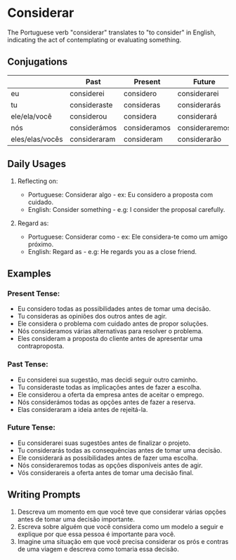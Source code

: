 # Considerar

The Portuguese verb "considerar" translates to "to consider" in English, indicating the act of contemplating or evaluating something.

## Conjugations

|                 | Past         | Present      | Future         |
| --------------- | ------------ | ------------ | -------------- |
| eu              | considerei   | considero    | considerarei   |
| tu              | consideraste | consideras   | considerarás   |
| ele/ela/você    | considerou   | considera    | considerará    |
| nós             | considerámos | consideramos | consideraremos |
| eles/elas/vocês | consideraram | consideram   | considerarão   |

## Daily Usages

1. Reflecting on:

   - Portuguese: Considerar algo - ex: Eu considero a proposta com cuidado.
   - English: Consider something - e.g: I consider the proposal carefully.

2. Regard as:

   - Portuguese: Considerar como - ex: Ele considera-te como um amigo próximo.
   - English: Regard as - e.g: He regards you as a close friend.

## Examples

### Present Tense:

- Eu considero todas as possibilidades antes de tomar uma decisão.
- Tu consideras as opiniões dos outros antes de agir.
- Ele considera o problema com cuidado antes de propor soluções.
- Nós consideramos várias alternativas para resolver o problema.
- Eles consideram a proposta do cliente antes de apresentar uma contraproposta.

### Past Tense:

- Eu considerei sua sugestão, mas decidi seguir outro caminho.
- Tu consideraste todas as implicações antes de fazer a escolha.
- Ele considerou a oferta da empresa antes de aceitar o emprego.
- Nós considerámos todas as opções antes de fazer a reserva.
- Elas consideraram a ideia antes de rejeitá-la.

### Future Tense:

- Eu considerarei suas sugestões antes de finalizar o projeto.
- Tu considerarás todas as consequências antes de tomar uma decisão.
- Ele considerará as possibilidades antes de fazer uma escolha.
- Nós consideraremos todas as opções disponíveis antes de agir.
- Vós considerareis a oferta antes de tomar uma decisão final.

## Writing Prompts

1. Descreva um momento em que você teve que considerar várias opções antes de tomar uma decisão importante.
2. Escreva sobre alguém que você considera como um modelo a seguir e explique por que essa pessoa é importante para você.
3. Imagine uma situação em que você precisa considerar os prós e contras de uma viagem e descreva como tomaria essa decisão.
